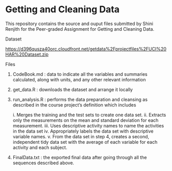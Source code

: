 # Getting and Cleaning Data

This repository contains the source and ouput files submitted by Shini Renjith for the Peer-graded Assignment for Getting and Cleaning Data.

Dataset

https://d396qusza40orc.cloudfront.net/getdata%2Fprojectfiles%2FUCI%20HAR%20Dataset.zip

Files

1. CodeBook.md : data to indicate all the variables and summaries calculated, along with units, and any other relevant information
2. get_data.R : downloads the dataset and arrange it locally
3. run_analysis.R : performs the data preparation and cleansing as described in the course project’s definition which includes

	i. Merges the training and the test sets to create one data set.
	ii. Extracts only the measurements on the mean and standard deviation for each measurement.
	iii. Uses descriptive activity names to name the activities in the data set
	iv. Appropriately labels the data set with descriptive variable names.
	v. From the data set in step 4, creates a second, independent tidy data set with the average of each variable for each activity and each subject.
4. FinalData.txt : the exported final data after going through all the sequences described above.